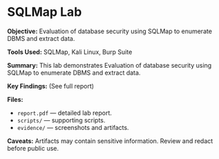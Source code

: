 # SQLMap Lab

**Objective:** Evaluation of database security using SQLMap to enumerate DBMS and extract data.

**Tools Used:** SQLMap, Kali Linux, Burp Suite

**Summary:** This lab demonstrates Evaluation of database security using SQLMap to enumerate DBMS and extract data.

**Key Findings:** (See full report)

**Files:**  
- `report.pdf` — detailed lab report.  
- `scripts/` — supporting scripts.  
- `evidence/` — screenshots and artifacts.

**Caveats:** Artifacts may contain sensitive information. Review and redact before public use.
